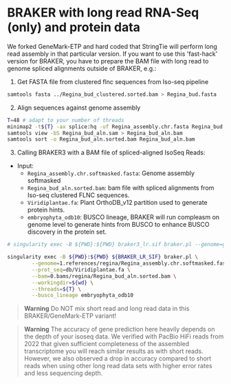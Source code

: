 # BRAKER with long read RNA-Seq (only) and protein data
We forked GeneMark-ETP and hard coded that StringTie will perform long read assembly in that particular version. If you want to use this 'fast-hack' version for BRAKER, you have to prepare the BAM file with long read to genome spliced alignments outside of BRAKER, e.g.:

1. Get FASTA file from clustered flnc sequences from Iso-seq pipeline
```bash
samtools fasta ../Regina_bud_clustered.sorted.bam > Regina_bud.fasta
```

2. Align sequences against genome assembly
```bash
T=48 # adapt to your number of threads
minimap2 -t${T} -ax splice:hq -uf Regina_assembly.chr.fasta Regina_bud.fasta > Regina_isoforms_aln.sam
samtools view -bS Regina_bud_aln.sam > Regina_bud_aln.bam
samtools sort -o Regina_bud_aln.sorted.bam Regina_bud_aln.bam
```

3. Calling BRAKER3 with a BAM file of spliced-aligned IsoSeq Reads:
* Input:
  - `Regina_assembly.chr.softmasked.fasta`: Genome assembly softmasked
  - `Regina_bud_aln.sorted.bam`: bam file with spliced alignments from Iso-seq clustered FLNC sequences.
  - `Viridiplantae.fa`: Plant OrthoDB_v12 partition used to generate protein hints.
  - `embryophyta_odb10`: BUSCO lineage, BRAKER will run compleasm on genome level to generate hints from BUSCO to enhance BUSCO discovery in the protein set.

```bash
# singularity exec -B ${PWD}:${PWD} braker3_lr.sif braker.pl --genome=genome.fa --prot_seq=protein_db.fa –-bam=isoseq.bam --threads=${T} 

singularity exec -B ${PWD}:${PWD} ${BRAKER_LR_SIF} braker.pl \
        --genome=1.references/regina/Regina_assembly.chr.softmasked.fasta \
        --prot_seq=db/Viridiplantae.fa \
        --bam=0.bams/regina/Regina_bud_aln.sorted.bam \
        --workingdir=${wd} \
        --threads=${T} \
        --busco_lineage embryophyta_odb10 
```

> **Warning** Do NOT mix short read and long read data in this BRAKER/GeneMark-ETP variant!

> **Warning** The accuracy of gene prediction here heavily depends on the depth of your isoseq data. We verified with PacBio HiFi reads from 2022 that given sufficient completeness of the assembled transcriptome you will reach similar results as with short reads. However, we also observed a drop in accuracy compared to short reads when using other long read data sets with higher error rates and less sequencing depth.
